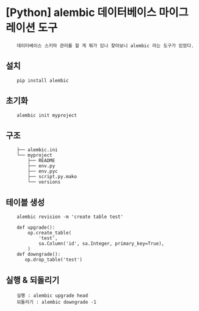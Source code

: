 # [Python] alembic 데이터베이스 마이그레이션 도구 

```
    데이터베이스 스키마 관리를 할 게 뭐가 있나 찾아보니 alembic 라는 도구가 있었다.
```
## 설치
```text
    pip install alembic
```
## 초기화
```text
    alembic init myproject
```
## 구조
```
    ├── alembic.ini
    └── myproject
        ├── README
        ├── env.py
        ├── env.pyc
        ├── script.py.mako
        └── versions
```
## 테이블 생성
```
    alembic revision -m 'create table test'

    def upgrade():
        op.create_table(
            'test',
            sa.Column('id', sa.Integer, primary_key=True),
        )
    def downgrade():
       op.drop_table('test')

```

## 실행 & 되돌리기
```
    실행 : alembic upgrade head
    되돌리기 : alembic downgrade -1
```